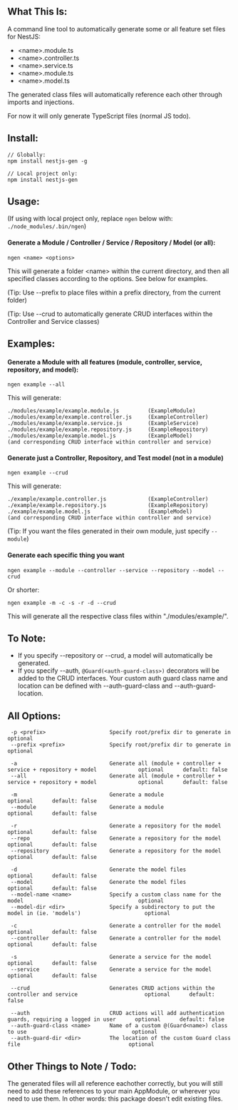 ## What This Is:

A command line tool to automatically generate some or all feature set files for NestJS:
* \<name>.module.ts
* \<name>.controller.ts
* \<name>.service.ts
* \<name>.module.ts
* \<name>.model.ts

The generated class files will automatically reference each other through imports and injections. 

For now it will only generate TypeScript files (normal JS todo).

## Install:

    // Globally:
    npm install nestjs-gen -g

    // Local project only:
    npm install nestjs-gen


## Usage:

(If using with local project only, replace `ngen` below with: `./node_modules/.bin/ngen`)

#### Generate a Module / Controller / Service / Repository / Model (or all):

    ngen <name> <options>


This will generate a folder \<name> within the current directory, and then all specified classes according to the options.  See below for examples.

(Tip: Use --prefix to place files within a prefix directory, from the current folder)

(Tip: Use --crud to automatically generate CRUD interfaces within the Controller and Service classes)


## Examples:

#### Generate a Module with all features (module, controller, service, repository, and model):

    ngen example --all

This will generate:

    ./modules/example/example.module.js         (ExampleModule)
    ./modules/example/example.controller.js     (ExampleController)
    ./modules/example/example.service.js        (ExampleService)
    ./modules/example/example.repository.js     (ExampleRepository)
    ./modules/example/example.model.js          (ExampleModel)
    (and corresponding CRUD interface within controller and service)

#### Generate just a Controller, Repository, and Test model (not in a module)

    ngen example --crud

This will generate:

    ./example/example.controller.js             (ExampleController)
    ./example/example.repository.js             (ExampleRepository)
    ./example/example.model.js                  (ExampleModel)
    (and corresponding CRUD interface within controller and service)

(Tip: If you want the files generated in their own module, just specify `--module`)

#### Generate each specific thing you want

    ngen example --module --controller --service --repository --model --crud

Or shorter:

    ngen example -m -c -s -r -d --crud

This will generate all the respective class files within "./modules/example/".

## To Note:
* If you specify --repository or --crud, a model will automatically be generated.
* If you specify --auth, `@Guard(<auth-guard-class>)` decorators will be added to the CRUD interfaces. 
Your custom auth guard class name and location can be defined with --auth-guard-class and --auth-guard-location.


## All Options:

     -p <prefix>                    Specify root/prefix dir to generate in                                       optional
     --prefix <prefix>              Specify root/prefix dir to generate in                                       optional

     -a                             Generate all (module + controller + service + repository + model             optional      default: false
     --all                          Generate all (module + controller + service + repository + model             optional      default: false
     
     -m                             Generate a module                                                            optional      default: false
     --module                       Generate a module                                                            optional      default: false
     
     -r                             Generate a repository for the model                                          optional      default: false
     --repo                         Generate a repository for the model                                          optional      default: false
     --repository                   Generate a repository for the model                                          optional      default: false
     
     -d                             Generate the model files                                                     optional      default: false
     --model                        Generate the model files                                                     optional      default: false
     --model-name <name>            Specify a custom class name for the model                                    optional
     --model-dir <dir>              Specify a subdirectory to put the model in (ie. 'models')                    optional
     
     -c                             Generate a controller for the model                                          optional      default: false
     --controller                   Generate a controller for the model                                          optional      default: false
     
     -s                             Generate a service for the model                                             optional      default: false
     --service                      Generate a service for the model                                             optional      default: false
     
     --crud                         Generates CRUD actions within the controller and service                     optional      default: false
     
     --auth                         CRUD actions will add authentication guards, requiring a logged in user      optional      default: false
     --auth-guard-class <name>      Name of a custom @(Guard<name>) class to use                                 optional
     --auth-guard-dir <dir>         The location of the custom Guard class file                                  optional
     


## Other Things to Note / Todo:
The generated files will all reference eachother correctly, but you will still need to add these references to your main AppModule, or wherever you need to use them. 
In other words: this package doesn't edit existing files.